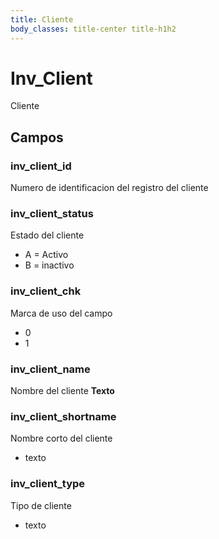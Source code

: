 ```yaml
---
title: Cliente
body_classes: title-center title-h1h2
---
```


# Inv_Client
Cliente

## Campos 
### inv_client_id
Numero de identificacion del registro del cliente

### inv_client_status
Estado del cliente
- A = Activo
- B = inactivo

### inv_client_chk
Marca de uso del campo
- 0
- 1

### inv_client_name
Nombre del cliente
__Texto__

### inv_client_shortname
Nombre corto del cliente
- texto

### inv_client_type
Tipo de cliente
- texto